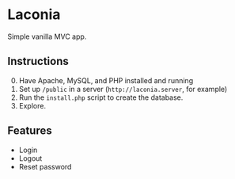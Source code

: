 # Laconia

Simple vanilla MVC app.

## Instructions

0. Have Apache, MySQL, and PHP installed and running
1. Set up `/public` in a server (`http://laconia.server`, for example)
2. Run the `install.php` script to create the database.
3. Explore.

## Features

- Login
- Logout
- Reset password
